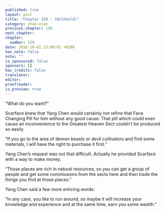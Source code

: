 ```yaml
---
published: true
layout: post
title: "Chapter 159 - (Withheld)"
category: zhan-xian
previous_chapter: 158
next_chapter:
chapter:
  number: 159
date: 2016-10-01 23:00:01 +0200
has_note: false
note: ""
is_sponsored: false
sponsors: []
has_credits: false
translator:
editor:
proofreader:
is_preview: true
---
```

“What do you want?”

Scarface knew that Yang Chen would certainly not refine that Face Changing Pill for him without any good cause. That pill which could even cause an inconvenience to the Greatest Heaven Sect couldn’t be produced so easily.

“If you go to the area of demon beasts or devil cultivators and find some materials, I will have the right to purchase it first.”

Yang Chen’s request was not that difficult. Actually he provided Scarface with a way to make money.

“Those places are rich in natural resources, so you can get a group of people and get some commissions from the sects here and then trade the things you find at those places.”

Yang Chen said a few more enticing words:

“In any case, you like to run around, so maybe it will increase your knowledge and experience and at the same time, earn you some wealth.”
